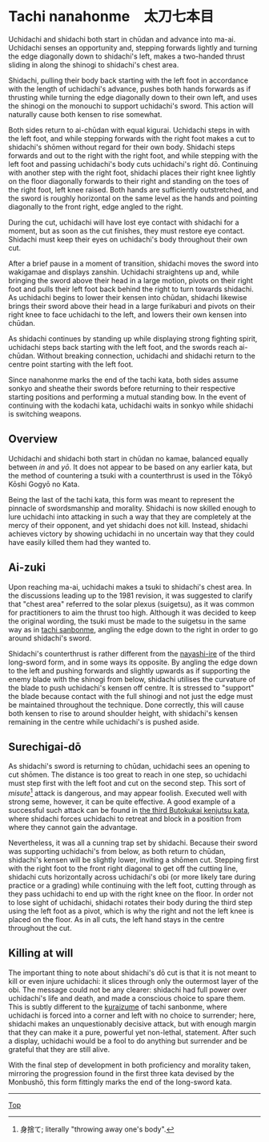 # Tachi nanahonme　太刀七本目

Uchidachi and shidachi both start in chūdan and advance into ma-ai. Uchidachi senses an opportunity and, stepping forwards lightly and turning the edge diagonally down to shidachi's left, makes a two-handed thrust sliding in along the shinogi to shidachi's chest area.

Shidachi, pulling their body back starting with the left foot in accordance with the length of uchidachi's advance, pushes both hands forwards as if thrusting while turning the edge diagonally  down to their own left, and uses the shinogi on the monouchi to support uchidachi's sword. This action will naturally cause both kensen to rise somewhat.

Both sides return to ai-chūdan with equal kigurai. Uchidachi steps in with the left foot, and while stepping forwards with the right foot makes a cut to shidachi's shōmen without regard for their own body. Shidachi steps forwards and out to the right with the right foot, and while stepping with the left foot and passing uchidachi's body cuts uchidachi's right dō. Continuing with another step with the right foot, shidachi places their right knee lightly on the floor diagonally forwards to their right and standing on the toes of the right foot, left knee raised. Both hands are sufficiently outstretched, and the sword is roughly horizontal on the same level as the hands and pointing diagonally to the front right, edge angled to the right.

During the cut, uchidachi will have lost eye contact with shidachi for a moment, but as soon as the cut finishes, they must restore eye contact. Shidachi must keep their eyes on uchidachi's body throughout their own cut.

After a brief pause in a moment of transition, shidachi moves the sword into wakigamae and displays zanshin. Uchidachi straightens up and, while bringing the sword above their head in a large motion, pivots on their right foot and pulls their left foot back behind the right to turn towards shidachi. As uchidachi begins to lower their kensen into chūdan, shidachi likewise brings their sword above their head in a large furikaburi and pivots on their right knee to face uchidachi to the left, and lowers their own kensen into chūdan.

As shidachi continues by standing up while displaying strong fighting spirit, uchidachi steps back starting with the left foot, and the swords reach ai-chūdan. Without breaking connection, uchidachi and shidachi return to the centre point starting with the left foot.

Since nanahonme marks the end of the tachi kata, both sides assume sonkyo and sheathe their swords before returning to their respective starting positions and performing a mutual standing bow. In the event of continuing with the kodachi kata, uchidachi waits in sonkyo while shidachi is switching weapons.

## Overview

Uchidachi and shidachi both start in chūdan no kamae, balanced equally between *in* and *yō*. It does not appear to be based on any earlier kata, but the method of countering a tsuki with a counterthrust is used in the Tōkyō Kōshi Gogyō no Kata.

Being the last of the tachi kata, this form was meant to represent the pinnacle of swordsmanship and morality. Shidachi is now skilled enough to lure uchidachi into attacking in such a way that they are completely at the mercy of their opponent, and yet shidachi does not kill. Instead, shidachi achieves victory by showing uchidachi in no uncertain way that they could have easily killed them had they wanted to.

## Ai-zuki

Upon reaching ma-ai, uchidachi makes a tsuki to shidachi's chest area. In the discussions leading up to the 1981 revision, it was suggested to clarify that "chest area" referred to the solar plexus (suigetsu), as it was common for practitioners to aim the thrust too high. Although it was decided to keep the original wording, the tsuki must be made to the suigetsu in the same way as in [tachi sanbonme](tachi-sanbonme.md), angling the edge down to the right in order to go around shidachi's sword.

Shidachi's counterthrust is rather different from the [nayashi-ire](tachi-sanbonme.md#nayashi-ire) of the third long-sword form, and in some ways its opposite. By angling the edge down to the left and pushing forwards and slightly upwards as if supporting the enemy blade with the shinogi from below, shidachi utilises the curvature of the blade to push uchidachi's kensen off centre. It is stressed to "support" the blade because contact with the full shinogi and not just the edge must be maintained throughout the technique. Done correctly, this will cause both kensen to rise to around shoulder height, with shidachi's kensen remaining in the centre while uchidachi's is pushed aside.

## Surechigai-dō

As shidachi's sword is returning to chūdan, uchidachi sees an opening to cut shōmen. The distance is too great to reach in one step, so uchidachi must step first with the left foot and cut on the second step. This sort of *misute*[^1] attack is dangerous, and may appear foolish. Executed well with strong seme, however, it can be quite effective. A good example of a successful such attack can be found in [the third Butokukai kenjutsu kata](../butokukai/daisanbon.md), where shidachi forces uchidachi to retreat and block in a position from where they cannot gain the advantage.

Nevertheless, it was all a cunning trap set by shidachi. Because their sword was supporting uchidachi's from below, as both return to chūdan, shidachi's kensen will be slightly lower, inviting a shōmen cut. Stepping first with the right foot to the front right diagonal to get off the cutting line, shidachi cuts horizontally across uchidachi's obi (or more likely tare during practice or a grading) while continuing with the left foot, cutting through as they pass uchidachi to end up with the right knee on the floor. In order not to lose sight of uchidachi, shidachi rotates their body during the third step using the left foot as a pivot, which is why the right and not the left knee is placed on the floor. As in all cuts, the left hand stays in the centre throughout the cut.

## Killing at will

The important thing to note about shidachi's dō cut is that it is not meant to kill or even injure uchidachi: it slices through only the outermost layer of the obi. The message could not be any clearer: shidachi had full power over uchidachi's life and death, and made a conscious choice to spare them. This is subtly different to the [kuraizume](tachi-sanbonme.md#kuraizume) of tachi sanbonme, where uchidachi is forced into a corner and left with no choice to surrender; here, shidachi makes an unquestionably decisive attack, but with enough margin that they can make it a pure, powerful yet non-lethal, statement. After such a display, uchidachi would be a fool to do anything but surrender and be grateful that they are still alive.

With the final step of development in both proficiency and morality taken, mirroring the progression found in the first three kata devised by the Monbushō, this form fittingly marks the end of the long-sword kata.

----

[Top](README.md)

[^1]: 身捨て; literally "throwing away one's body".
